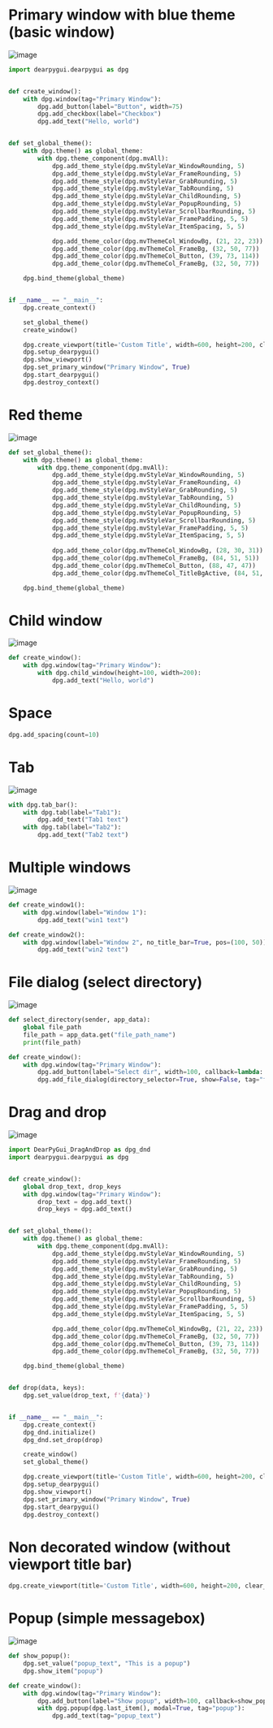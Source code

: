 # Primary window with blue theme (basic window)
![image](https://github.com/Bt08s/DearPyGui-Examples/assets/68190921/d43da6a8-bb86-426e-b3d0-78b03a3cd23e)
```python
import dearpygui.dearpygui as dpg


def create_window():
    with dpg.window(tag="Primary Window"):
        dpg.add_button(label="Button", width=75)
        dpg.add_checkbox(label="Checkbox")
        dpg.add_text("Hello, world")


def set_global_theme():
    with dpg.theme() as global_theme:
        with dpg.theme_component(dpg.mvAll):
            dpg.add_theme_style(dpg.mvStyleVar_WindowRounding, 5)
            dpg.add_theme_style(dpg.mvStyleVar_FrameRounding, 5)
            dpg.add_theme_style(dpg.mvStyleVar_GrabRounding, 5)
            dpg.add_theme_style(dpg.mvStyleVar_TabRounding, 5)
            dpg.add_theme_style(dpg.mvStyleVar_ChildRounding, 5)
            dpg.add_theme_style(dpg.mvStyleVar_PopupRounding, 5)
            dpg.add_theme_style(dpg.mvStyleVar_ScrollbarRounding, 5)
            dpg.add_theme_style(dpg.mvStyleVar_FramePadding, 5, 5)
            dpg.add_theme_style(dpg.mvStyleVar_ItemSpacing, 5, 5)

            dpg.add_theme_color(dpg.mvThemeCol_WindowBg, (21, 22, 23))
            dpg.add_theme_color(dpg.mvThemeCol_FrameBg, (32, 50, 77))
            dpg.add_theme_color(dpg.mvThemeCol_Button, (39, 73, 114))
            dpg.add_theme_color(dpg.mvThemeCol_FrameBg, (32, 50, 77))

    dpg.bind_theme(global_theme)


if __name__ == "__main__":
    dpg.create_context()

    set_global_theme()
    create_window()

    dpg.create_viewport(title='Custom Title', width=600, height=200, clear_color=(115, 140, 152))
    dpg.setup_dearpygui()
    dpg.show_viewport()
    dpg.set_primary_window("Primary Window", True)
    dpg.start_dearpygui()
    dpg.destroy_context()
```

# Red theme
![image](https://github.com/Bt08s/DearPyGui-Examples/assets/68190921/bd142782-7c77-415c-8fb8-1cd4a9329a35)
```python
def set_global_theme():
    with dpg.theme() as global_theme:
        with dpg.theme_component(dpg.mvAll):
            dpg.add_theme_style(dpg.mvStyleVar_WindowRounding, 5)
            dpg.add_theme_style(dpg.mvStyleVar_FrameRounding, 4)
            dpg.add_theme_style(dpg.mvStyleVar_GrabRounding, 5)
            dpg.add_theme_style(dpg.mvStyleVar_TabRounding, 5)
            dpg.add_theme_style(dpg.mvStyleVar_ChildRounding, 5)
            dpg.add_theme_style(dpg.mvStyleVar_PopupRounding, 5)
            dpg.add_theme_style(dpg.mvStyleVar_ScrollbarRounding, 5)
            dpg.add_theme_style(dpg.mvStyleVar_FramePadding, 5, 5)
            dpg.add_theme_style(dpg.mvStyleVar_ItemSpacing, 5, 5)
    
            dpg.add_theme_color(dpg.mvThemeCol_WindowBg, (28, 30, 31))
            dpg.add_theme_color(dpg.mvThemeCol_FrameBg, (84, 51, 51))
            dpg.add_theme_color(dpg.mvThemeCol_Button, (88, 47, 47))
            dpg.add_theme_color(dpg.mvThemeCol_TitleBgActive, (84, 51, 51))

    dpg.bind_theme(global_theme)
```

# Child window
![image](https://github.com/Bt08s/DearPyGui-Examples/assets/68190921/70d631d3-7745-40b8-92c2-028ba1fd2760)
```python
def create_window():
    with dpg.window(tag="Primary Window"):
        with dpg.child_window(height=100, width=200):
            dpg.add_text("Hello, world")
```

# Space
```python
dpg.add_spacing(count=10)
```

# Tab
![image](https://github.com/Bt08s/DearPyGui-Examples/assets/68190921/fb154e78-6144-4f27-a067-924f8939bd53)
```python
with dpg.tab_bar():
    with dpg.tab(label="Tab1"):
        dpg.add_text("Tab1 text")
    with dpg.tab(label="Tab2"):
        dpg.add_text("Tab2 text")
```

# Multiple windows
![image](https://github.com/Bt08s/DearPyGui-Examples/assets/68190921/e626fefc-2260-4053-9a25-f95024912c02)
```python
def create_window1():
    with dpg.window(label="Window 1"):
        dpg.add_text("win1 text")

def create_window2():
    with dpg.window(label="Window 2", no_title_bar=True, pos=(100, 50)):
        dpg.add_text("win2 text")
```

# File dialog (select directory)
![image](https://github.com/Bt08s/DearPyGui-Examples/assets/68190921/5733b804-0774-4ab4-a6ca-99ccb57a0caa)
```python
def select_directory(sender, app_data):
    global file_path
    file_path = app_data.get("file_path_name")
    print(file_path)

def create_window():
    with dpg.window(tag="Primary Window"):
        dpg.add_button(label="Select dir", width=100, callback=lambda: dpg.show_item("file_dialog"))
        dpg.add_file_dialog(directory_selector=True, show=False, tag="file_dialog", height=250, width=400, callback=select_directory)
```

# Drag and drop
![image](https://github.com/Bt08s/DearPyGui-Examples/assets/68190921/b5bb8bb4-13d3-49c0-bd12-2472012f92a1)
```python
import DearPyGui_DragAndDrop as dpg_dnd
import dearpygui.dearpygui as dpg


def create_window():
    global drop_text, drop_keys
    with dpg.window(tag="Primary Window"):
        drop_text = dpg.add_text()
        drop_keys = dpg.add_text()


def set_global_theme():
    with dpg.theme() as global_theme:
        with dpg.theme_component(dpg.mvAll):
            dpg.add_theme_style(dpg.mvStyleVar_WindowRounding, 5)
            dpg.add_theme_style(dpg.mvStyleVar_FrameRounding, 5)
            dpg.add_theme_style(dpg.mvStyleVar_GrabRounding, 5)
            dpg.add_theme_style(dpg.mvStyleVar_TabRounding, 5)
            dpg.add_theme_style(dpg.mvStyleVar_ChildRounding, 5)
            dpg.add_theme_style(dpg.mvStyleVar_PopupRounding, 5)
            dpg.add_theme_style(dpg.mvStyleVar_ScrollbarRounding, 5)
            dpg.add_theme_style(dpg.mvStyleVar_FramePadding, 5, 5)
            dpg.add_theme_style(dpg.mvStyleVar_ItemSpacing, 5, 5)

            dpg.add_theme_color(dpg.mvThemeCol_WindowBg, (21, 22, 23))
            dpg.add_theme_color(dpg.mvThemeCol_FrameBg, (32, 50, 77))
            dpg.add_theme_color(dpg.mvThemeCol_Button, (39, 73, 114))
            dpg.add_theme_color(dpg.mvThemeCol_FrameBg, (32, 50, 77))

    dpg.bind_theme(global_theme)


def drop(data, keys):
    dpg.set_value(drop_text, f'{data}')


if __name__ == "__main__":
    dpg.create_context()
    dpg_dnd.initialize()
    dpg_dnd.set_drop(drop)

    create_window()
    set_global_theme()

    dpg.create_viewport(title='Custom Title', width=600, height=200, clear_color=(115, 140, 152))
    dpg.setup_dearpygui()
    dpg.show_viewport()
    dpg.set_primary_window("Primary Window", True)
    dpg.start_dearpygui()
    dpg.destroy_context()
```

# Non decorated window (without viewport title bar)
```python
dpg.create_viewport(title='Custom Title', width=600, height=200, clear_color=(115, 140, 152), decorated=False)
```

# Popup (simple messagebox)
![image](https://github.com/Bt08s/DearPyGui-Examples/assets/68190921/58ab0b96-6378-44b2-8183-bd57ff32d25e)
```python
def show_popup():
    dpg.set_value("popup_text", "This is a popup")
    dpg.show_item("popup")

def create_window():
    with dpg.window(tag="Primary Window"):
        dpg.add_button(label="Show popup", width=100, callback=show_popup)
        with dpg.popup(dpg.last_item(), modal=True, tag="popup"):
            dpg.add_text(tag="popup_text")
```
